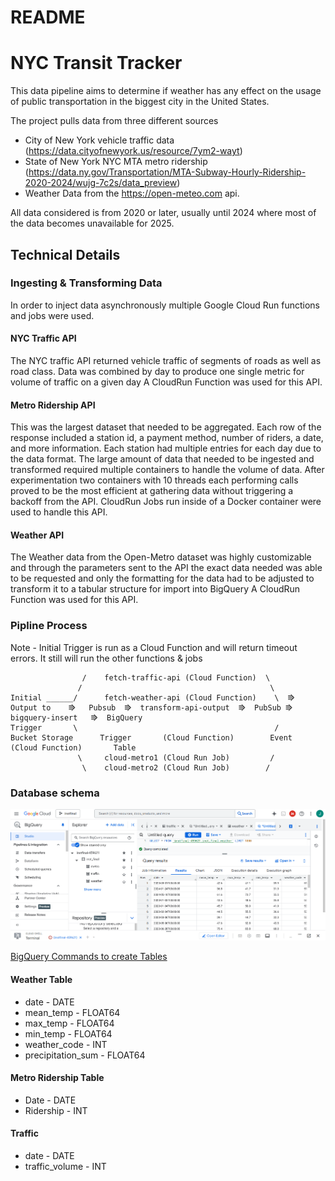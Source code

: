 # README

# NYC Transit Tracker
This data pipeline aims to determine if weather has any effect on the usage of public transportation in the biggest city in the United States. 

The project pulls data from three different sources

- City of New York vehicle traffic data (https://data.cityofnewyork.us/resource/7ym2-wayt) 
- State of New York NYC MTA metro ridership (https://data.ny.gov/Transportation/MTA-Subway-Hourly-Ridership-2020-2024/wujg-7c2s/data_preview)
- Weather Data from the https://open-meteo.com api.

All data considered is from 2020 or later, usually until 2024 where most of the data becomes unavailable for 2025.

## Technical Details

### Ingesting & Transforming Data
In order to inject data asynchronously multiple Google Cloud Run functions and jobs were used. 

#### NYC Traffic API
The NYC traffic API returned vehicle traffic of segments of roads as well as road class. Data was combined by day to produce one single metric for volume of traffic on a given day
A CloudRun Function was used for this API.

#### Metro Ridership API
This was the largest dataset that needed to be aggregated. Each row of the response included a station id, a payment method, number of riders, a date, and more information. Each station had multiple entries for each day due to the data format. The large amount of data that needed to be ingested and transformed required multiple containers to handle the volume of data. After experimentation two containers with 10 threads each performing calls proved to be the most efficient at gathering data without triggering a backoff from the API. 
CloudRun Jobs run inside of a Docker container were used to handle this API.

#### Weather API
The Weather data from the Open-Metro dataset was highly customizable and through the parameters sent to the API the exact data needed was able to be requested and only the formatting for the data had to be adjusted to transform it to a tabular structure for import into BigQuery
A CloudRun Function was used for this API.

### Pipline Process
Note - Initial Trigger is run as a Cloud Function and will return timeout errors. It still will run the other functions & jobs
````
                /    fetch-traffic-api (Cloud Function)  \
               /                                          \
Initial ______/      fetch-weather-api (Cloud Function)    \  ⭆    Output to    ⭆   Pubsub  ⭆  transform-api-output  ⭆  PubSub ⭆  bigquery-insert   ⭆  BigQuery 
Trigger       \                                            /     Bucket Storage      Trigger       (Cloud Function)        Event     (Cloud Function)       Table
               \     cloud-metro1 (Cloud Run Job)         /  
                \    cloud-metro2 (Cloud Run Job)        /
````


### Database schema
![BigQuery Screenshot](BigQuery_Screenshot.png)

[BigQuery Commands to create Tables](create_tables.md)
#### Weather Table
 - date - DATE
 - mean_temp - FLOAT64
 - max_temp - FLOAT64
 - min_temp - FLOAT64
 - weather_code - INT
 - precipitation_sum - FLOAT64

#### Metro Ridership Table
 - Date - DATE
 - Ridership - INT

#### Traffic 
 - date - DATE
 - traffic_volume - INT
